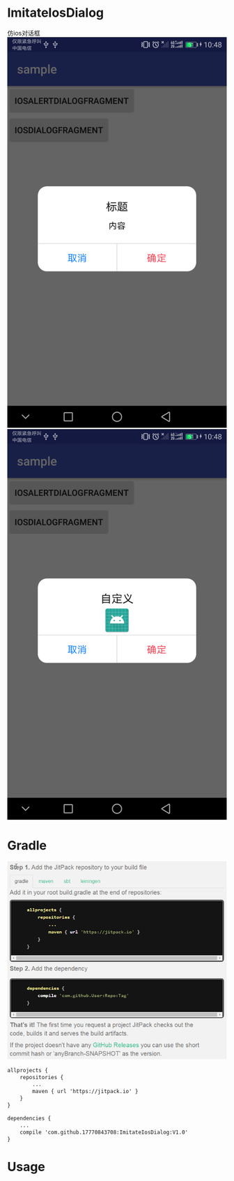 # ImitateIosDialog
仿ios对话框
![Image text](https://github.com/17770843708/ImitateIosDialog/blob/master/Screenshot_20180319-104832.png)
![Image text](https://github.com/17770843708/ImitateIosDialog/blob/master/Screenshot_20180319-104856.png)

# Gradle
![Image text](https://github.com/17770843708/ImitateIosDialog/blob/master/20180319110549.png)
```
allprojects {
    repositories {
        ...
        maven { url 'https://jitpack.io' }
    }
}
```
```
dependencies {
    ...
    compile 'com.github.17770843708:ImitateIosDialog:V1.0'
}
```

# Usage
